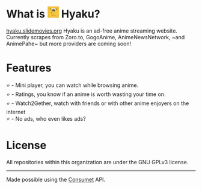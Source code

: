 # What is <img src="https://raw.githubusercontent.com/The-Hyaku-Project/.github/main/profile/logo.jpeg" style="height:30px;"> Hyaku?
[hyaku.slidemovies.org](https://hyaku.slidemovies.org)
Hyaku is an ad-free anime streaming website.
Currently scrapes from Zoro.to, GogoAnime, AnimeNewsNetwork, ~and AnimePahe~ but more providers are coming soon!

# Features
⭐️ - Mini player, you can watch while browsing anime.<br>
⭐️ - Ratings, you know if an anime is worth wasting your time on.<br>
⭐️ - Watch2Gether, watch with friends or with other anime enjoyers on the internet<br>
⭐️ - No ads, who even likes ads?<br>

# License
All repositories within this organization are under the GNU GPLv3 license.

---

Made possible using the [Consumet](https://github.com/consumet) API.
